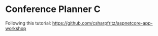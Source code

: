 # Conference Planner C

Following this tutorial: https://github.com/csharpfritz/aspnetcore-app-workshop
